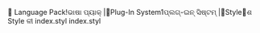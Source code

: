       Language Pack!   ଭାଷା ପ୍ୟାକ୍ |   Plug-In System1   ପ୍ଲଗ୍-ଇନ୍ ସିଷ୍ଟମ୍ |   Style   ଶ Style ଳୀ
   index.styl
   index.styl
